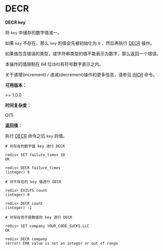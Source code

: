 
# DECR

**DECR key**

将 `key` 中储存的数字值减一。

如果 `key` 不存在，那么 `key` 的值会先被初始化为 `0` ，然后再执行 [DECR](#decr) 操作。

如果值包含错误的类型，或字符串类型的值不能表示为数字，那么返回一个错误。

本操作的值限制在 64 位(bit)有符号数字表示之内。

关于递增(increment) / 递减(decrement)操作的更多信息，请参见 [_INCR_](incr.html#incr) 命令。

**可用版本：**

&gt;= 1.0.0

**时间复杂度：**

O(1)

**返回值：**

执行 [DECR](#decr) 命令之后 `key` 的值。

```
# 对存在的数字值 key 进行 DECR

redis> SET failure_times 10
OK

redis> DECR failure_times
(integer) 9

# 对不存在的 key 值进行 DECR

redis> EXISTS count
(integer) 0

redis> DECR count
(integer) -1

# 对存在但不是数值的 key 进行 DECR

redis> SET company YOUR_CODE_SUCKS.LLC
OK

redis> DECR company
(error) ERR value is not an integer or out of range

```
